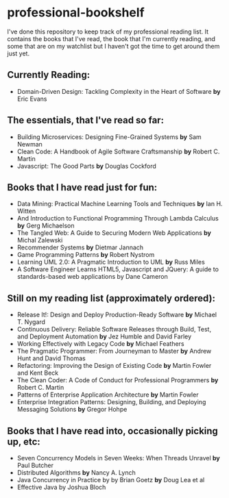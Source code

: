 # professional-bookshelf

I've done this repository to keep track of my professional reading list. It contains the books that I've read, the book that I'm currently reading, and some that are on my watchlist but I haven't got the time to get around them just yet.

## Currently Reading:
* Domain-Driven Design: Tackling Complexity in the Heart of Software **by** Eric Evans

## The essentials, that I've read so far:

* Building Microservices: Designing Fine-Grained Systems **by** Sam Newman
* Clean Code: A Handbook of Agile Software Craftsmanship **by** Robert C. Martin
* Javascript: The Good Parts **by** Douglas Cockford

## Books that I have read just for fun:

* Data Mining: Practical Machine Learning Tools and Techniques **by** Ian H. Witten
* And Introduction to Functional Programming Through Lambda Calculus **by** Gerg Michaelson
* The Tangled Web: A Guide to Securing Modern Web Applications **by** Michal Zalewski
* Recommender Systems **by** Dietmar Jannach
* Game Programming Patterns **by** Robert Nystrom
* Learning UML 2.0: A Pragmatic Introduction to UML **by** Russ Miles
* A Software Engineer Learns HTML5, Javascript and JQuery: A guide to standards-based web applications by Dane Cameron

## Still on my reading list (approximately ordered):
* Release It!: Design and Deploy Production-Ready Software **by** Michael T. Nygard
* Continuous Delivery: Reliable Software Releases through Build, Test, and Deployment Automation **by** Jez Humble and David Farley 
* Working Effectively with Legacy Code **by** Michael Feathers
* The Pragmatic Programmer: From Journeyman to Master **by** Andrew Hunt and David Thomas
* Refactoring: Improving the Design of Existing Code **by** Martin Fowler and Kent Beck
* The Clean Coder: A Code of Conduct for Professional Programmers **by** Robert C. Martin
* Patterns of Enterprise Application Architecture **by** Martin Fowler
* Enterprise Integration Patterns: Designing, Building, and Deploying Messaging Solutions **by** Gregor Hohpe

## Books that I have read into, occasionally picking up, etc:
* Seven Concurrency Models in Seven Weeks: When Threads Unravel **by** Paul Butcher
* Distributed Algorithms **by** Nancy A. Lynch
* Java Concurrency in Practice by by Brian Goetz **by** Doug Lea et al
* Effective Java  by Joshua Bloch
